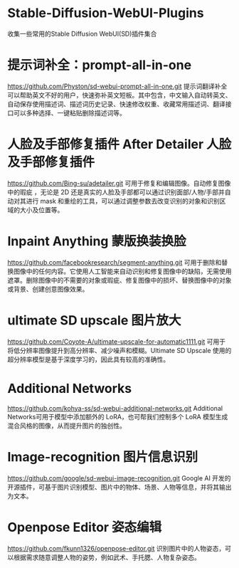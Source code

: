 # Stable-Diffusion-WebUI-Plugins
收集一些常用的Stable Diffusion WebUI(SD)插件集合

# 提示词补全：prompt-all-in-one
https://github.com/Physton/sd-webui-prompt-all-in-one.git
提示词翻译补全可以帮助英文不好的用户，快速弥补英文短板。其中包含，中文输入自动转英文、自动保存使用描述词、描述词历史记录、快速修改权重、收藏常用描述词、翻译接口可以多种选择、一键粘贴删除描述词等。

# 人脸及手部修复插件 After Detailer 人脸及手部修复插件
https://github.com/Bing-su/adetailer.git
可用于修复和编辑图像。自动修复图像中的瑕疵 ，无论是 2D 还是真实的人脸及手部都可以通过识别面部/人物/手部并自动对其进行 mask 和重绘的工具，可以通过调整参数去改变识别的对象和识别区域的大小及位置等。

# Inpaint Anything 蒙版换装换脸
https://github.com/facebookresearch/segment-anything.git
可用于删除和替换图像中的任何内容。它使用人工智能来自动识别和修复图像中的缺陷，无需使用遮罩。删除图像中的不需要的对象或瑕疵、修复图像中的损坏、替换图像中的对象或背景、创建创意图像效果。

# ultimate SD upscale 图片放大
https://github.com/Coyote-A/ultimate-upscale-for-automatic1111.git
可用于将低分辨率图像提升到高分辨率、减少噪声和模糊。Ultimate SD Upscale 使用的超分辨率模型是基于深度学习的，因此具有较高的准确性。

# Additional Networks 
https://github.com/kohya-ss/sd-webui-additional-networks.git
Additional Networks可用于模型中添加额外的 LoRA，也可帮我们控制多个 LoRA 模型生成混合风格的图像，从而提升图片的独创性。

# Image-recognition 图片信息识别
https://github.com/google/sd-webui-image-recognition.git
Google AI 开发的开源插件，可基于图片识别模型、图片中的物体、场景、人物等信息，并将其输出为文本。

# Openpose Editor 姿态编辑
https://github.com/fkunn1326/openpose-editor.git
识别图片中的人物姿态，可以根据需求随意调整人物的姿势，例如武术、手托腮、人物复杂姿态。
